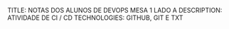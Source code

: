 TITLE: NOTAS DOS ALUNOS DE DEVOPS MESA 1 LADO A 
DESCRIPTION: ATIVIDADE DE CI / CD
TECHNOLOGIES: GITHUB, GIT E TXT